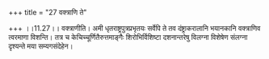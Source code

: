 +++
title = "27 वक्त्राणि ते"

+++
।।11.27।। वक्त्राणीति। अमी धृतराष्ट्रपुत्रप्रभृतयः सर्वेपि ते तव
दंष्ट्राकरालानि भयानकानि वक्त्राणिव त्वरमाणा विशन्ति। तत्र च
केचिच्चूर्णितैरुत्तमाङ्गैः शिरोभिर्विशिष्टा दशनान्तरेषु विलग्ना विशेषेण
संलग्ना दृश्यन्ते मया सम्यगसंदेहेन।
